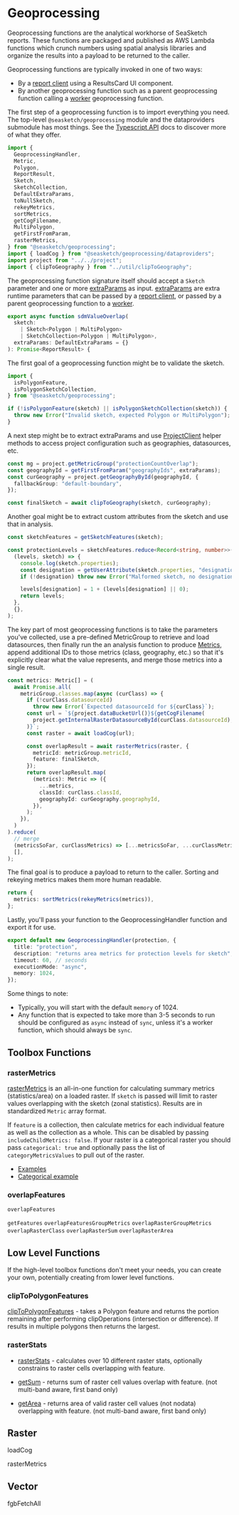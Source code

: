# Geoprocessing

Geoprocessing functions are the analytical workhorse of SeaSketch reports. These functions are packaged and published as AWS Lambda functions which crunch numbers using spatial analysis libraries and organize the results into a payload to be returned to the caller.

Geoprocessing functions are typically invoked in one of two ways:

- By a [report client](./reportclient.md) using a ResultsCard UI component.
- By another geoprocessing function such as a parent geoprocessing function calling a [worker](./workers.md) geoprocessing function.

The first step of a geoprocessing function is to import everything you need. The top-level `@seasketch/geoprocessing` module and the dataproviders submodule has most things. See the [Typescript API](./api/index.md) docs to discover more of what they offer.

```typescript
import {
  GeoprocessingHandler,
  Metric,
  Polygon,
  ReportResult,
  Sketch,
  SketchCollection,
  DefaultExtraParams,
  toNullSketch,
  rekeyMetrics,
  sortMetrics,
  getCogFilename,
  MultiPolygon,
  getFirstFromParam,
  rasterMetrics,
} from "@seasketch/geoprocessing";
import { loadCog } from "@seasketch/geoprocessing/dataproviders";
import project from "../../project";
import { clipToGeography } from "../util/clipToGeography";
```

The geoprocessing function signature itself should accept a `Sketch` parameter and one or more [extraParams](./tutorials/extraParams.md) as input. [extraParams](./tutorials/extraParams.md) are extra runtime parameters that can be passed by a [report client](./reportclient.md), or passed by a parent geoprocessing function to a [worker](./workers.md).

```typescript
export async function sdmValueOverlap(
  sketch:
    | Sketch<Polygon | MultiPolygon>
    | SketchCollection<Polygon | MultiPolygon>,
  extraParams: DefaultExtraParams = {}
): Promise<ReportResult> {
```

The first goal of a geoprocessing function might be to validate the sketch.

```typescript
import {
  isPolygonFeature,
  isPolygonSketchCollection,
} from "@seasketch/geoprocessing";

if (!isPolygonFeature(sketch) || isPolygonSketchCollection(sketch)) {
  throw new Error("Invalid sketch, expected Polygon or MultiPolygon");
}
```

A next step might be to extract extraParams and use [ProjectClient](./api/geoprocessing/classes/ProjectClientBase.md) helper methods to access project configuration such as geographies, datasources, etc.

```typescript
const mg = project.getMetricGroup("protectionCountOverlap");
const geographyId = getFirstFromParam("geographyIds", extraParams);
const curGeography = project.getGeographyById(geographyId, {
  fallbackGroup: "default-boundary",
});

const finalSketch = await clipToGeography(sketch, curGeography);
```

Another goal might be to extract custom attributes from the sketch and use that in analysis.

```typescript
const sketchFeatures = getSketchFeatures(sketch);

const protectionLevels = sketchFeatures.reduce<Record<string, number>>(
  (levels, sketch) => {
    console.log(sketch.properties);
    const designation = getUserAttribute(sketch.properties, "designation", "");
    if (!designation) throw new Error("Malformed sketch, no designation level");

    levels[designation] = 1 + (levels[designation] || 0);
    return levels;
  },
  {},
);
```

The key part of most geoprocessing functions is to take the parameters you've collected, use a pre-defined MetricGroup to retrieve and load datasources, then finally run the an analysis function to produce [Metrics](./concepts/AdvancedConcepts.md#metrics), append additional IDs to those metrics (class, geography, etc.) so that it's explicitly clear what the value represents, and merge those metrics into a single result.

```typescript
const metrics: Metric[] = (
  await Promise.all(
    metricGroup.classes.map(async (curClass) => {
      if (!curClass.datasourceId)
        throw new Error(`Expected datasourceId for ${curClass}`);
      const url = `${project.dataBucketUrl()}${getCogFilename(
        project.getInternalRasterDatasourceById(curClass.datasourceId),
      )}`;
      const raster = await loadCog(url);

      const overlapResult = await rasterMetrics(raster, {
        metricId: metricGroup.metricId,
        feature: finalSketch,
      });
      return overlapResult.map(
        (metrics): Metric => ({
          ...metrics,
          classId: curClass.classId,
          geographyId: curGeography.geographyId,
        }),
      );
    }),
  )
).reduce(
  // merge
  (metricsSoFar, curClassMetrics) => [...metricsSoFar, ...curClassMetrics],
  [],
);
```

The final goal is to produce a payload to return to the caller. Sorting and rekeying metrics makes them more human readable.

```typescript
return {
  metrics: sortMetrics(rekeyMetrics(metrics)),
};
```

Lastly, you'll pass your function to the GeoprocessingHandler function and export it for use.

```typescript
export default new GeoprocessingHandler(protection, {
  title: "protection",
  description: "returns area metrics for protection levels for sketch",
  timeout: 60, // seconds
  executionMode: "async",
  memory: 1024,
});
```

Some things to note:

- Typically, you will start with the default `memory` of 1024.
- Any function that is expected to take more than 3-5 seconds to run should be configured as `async` instead of `sync`, unless it's a worker function, which should always be `sync`.

## Toolbox Functions

### rasterMetrics

[rasterMetrics](./api/geoprocessing/functions/rasterMetrics.md) is an all-in-one function for calculating summary metrics (statistics/area) on a loaded raster. If `sketch` is passed will limit to raster values overlapping with the sketch (zonal statistics). Results are in standardized `Metric` array format.

If `feature` is a collection, then calculate metrics for each individual feature as well as the collection as a whole. This can be disabled by passing `includeChildMetrics: false`. If your raster is a categorical raster you should pass `categorical: true` and optionally pass the list of `categoryMetricsValues` to pull out of the raster.

- [Examples](https://github.com/search?q=org%3Aseasketch+rasterMetrics%28&type=code)
- [Categorical example](https://github.com/seasketch/california-reports/blob/98cd29fc0da86707bfde9aa6f3ecf30c0e5db23a/src/functions/kelpMaxWorker.ts#L61)

### overlapFeatures

`overlapFeatures`

`getFeatures`
`overlapFeaturesGroupMetrics`
`overlapRasterGroupMetrics`
`overlapRasterClass`
`overlapRasterSum`
`overlapRasterArea`

## Low Level Functions

If the high-level toolbox functions don't meet your needs, you can create your own, potentially creating from lower level functions.

### clipToPolygonFeatures

[clipToPolygonFeatures](./api/geoprocessing/functions/clipToPolygonFeatures.md) - takes a Polygon feature and returns the portion remaining after performing clipOperations (intersection or difference). If results in multiple polygons then returns the largest.

### rasterStats

- [rasterStats](./api/geoprocessing/functions/rasterStats.md) - calculates over 10 different raster stats, optionally constrains to raster cells overlapping with feature.

- [getSum](./api/geoprocessing/functions/getSum.md) - returns sum of raster cell values overlap with feature. (not multi-band aware, first band only)
- [getArea](./api/geoprocessing/functions/getArea.md) - returns area of valid raster cell values (not nodata) overlapping with feature. (not multi-band aware, first band only)

## Raster

loadCog

rasterMetrics

## Vector

fgbFetchAll
